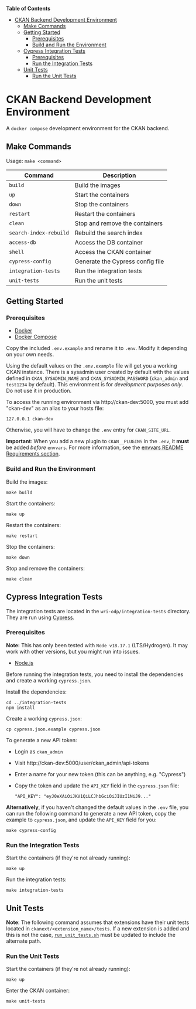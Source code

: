 <!-- START doctoc generated TOC please keep comment here to allow auto update -->
<!-- DON'T EDIT THIS SECTION, INSTEAD RE-RUN doctoc TO UPDATE -->
**Table of Contents**

- [CKAN Backend Development Environment](#ckan-backend-development-environment)
  - [Make Commands](#make-commands)
  - [Getting Started](#getting-started)
    - [Prerequisites](#prerequisites)
    - [Build and Run the Environment](#build-and-run-the-environment)
  - [Cypress Integration Tests](#cypress-integration-tests)
    - [Prerequisites](#prerequisites-1)
    - [Run the Integration Tests](#run-the-integration-tests)
  - [Unit Tests](#unit-tests)
    - [Run the Unit Tests](#run-the-unit-tests)

<!-- END doctoc generated TOC please keep comment here to allow auto update -->

# CKAN Backend Development Environment

A `docker compose` development environment for the CKAN backend.

## Make Commands

Usage: `make <command>`

| Command | Description |
| --- | --- |
| `build` | Build the images |
| `up` | Start the containers |
| `down` | Stop the containers |
| `restart` | Restart the containers |
| `clean` | Stop and remove the containers |
| `search-index-rebuild` | Rebuild the search index |
| `access-db` | Access the DB container |
| `shell` | Access the CKAN container |
| `cypress-config` | Generate the Cypress config file |
| `integration-tests` | Run the integration tests |
| `unit-tests` | Run the unit tests |

## Getting Started

### Prerequisites

- [Docker](https://docs.docker.com/get-docker/)
- [Docker Compose](https://docs.docker.com/compose/install/)

Copy the included `.env.example` and rename it to `.env`. Modify it depending on your own needs.

Using the default values on the `.env.example` file will get you a working CKAN instance. There is a sysadmin user created by default with the values defined in `CKAN_SYSADMIN_NAME` and `CKAN_SYSADMIN_PASSWORD` (`ckan_admin` and `test1234` by default). This environment is for _development purposes only_. Do not use it in production.

To access the running environment via http://ckan-dev:5000, you must add "ckan-dev" as an alias to your hosts file:

    127.0.0.1 ckan-dev

Otherwise, you will have to change the `.env` entry for `CKAN_SITE_URL`.

**Important**: When you add a new plugin to `CKAN__PLUGINS` in the `.env`, it **must** be added _before_ `envvars`. For more information, see the [envvars README Requirements section](https://github.com/okfn/ckanext-envvars#requirements).

### Build and Run the Environment

Build the images:

	make build

Start the containers:

	make up

Restart the containers:

    make restart

Stop the containers:

    make down

Stop and remove the containers:

    make clean

## Cypress Integration Tests

The integration tests are located in the `wri-odp/integration-tests` directory. They are run using [Cypress](https://www.cypress.io/).

### Prerequisites

**Note:** This has only been tested with `Node v18.17.1` (LTS/Hydrogen). It may work with other versions, but you might run into issues.

- [Node.js](https://nodejs.org/en/download/)

Before running the integration tests, you need to install the dependencies and create a working `cypress.json`.

Install the dependencies:

    cd ../integration-tests
    npm install

Create a working `cypress.json`:

    cp cypress.json.example cypress.json

To generate a new API token:

- Login as `ckan_admin`
- Visit http://ckan-dev:5000/user/ckan_admin/api-tokens
- Enter a name for your new token (this can be anything, e.g. "Cypress")
- Copy the token and update the `API_KEY` field in the `cypress.json` file:

    ```
    "API_KEY": "eyJ0eXAiOiJKV1QiLCJhbGciOiJIUzI1NiJ9..."
    ```

**Alternatively**, if you haven't changed the default values in the `.env` file, you can run the following command to generate a new API token, copy the example to `cypress.json`, and update the `API_KEY` field for you:

    make cypress-config

### Run the Integration Tests

Start the containers (if they're not already running):

    make up

Run the integration tests:

    make integration-tests

## Unit Tests

**Note**: The following command assumes that extensions have their unit tests located in `ckanext/<extension_name>/tests`. If a new extension is added and this is not the case, [`run_unit_tests.sh`](ckan-backend-dev/ckan/scripts/run_unit_tests.sh) must be updated to include the alternate path.

### Run the Unit Tests

Start the containers (if they're not already running):

    make up

Enter the CKAN container:

    make unit-tests
